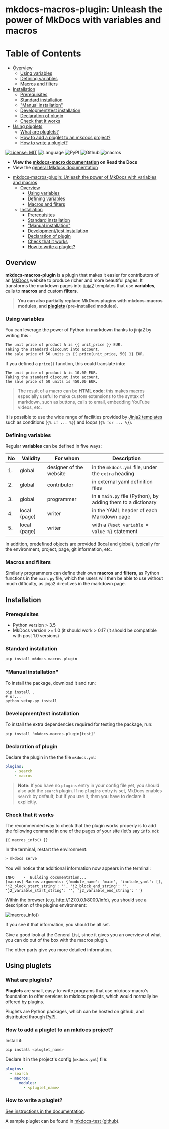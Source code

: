 # mkdocs-macros-plugin: Unleash the power of MkDocs with variables and macros

# Table of Contents
* [Overview](#Overview)
	* [Using variables](#Using-variables)
	* [Defining variables](#Defining-variables)
	* [Macros and filters](#Macros-and-filters)
* [Installation](#Installation)
	* [Prerequisites](#Prerequisites)
	* [Standard installation](#Standard-installation)
	* ["Manual installation"](#"Manual-installation")
	* [Development/test installation](#Development/test-installation)
	* [Declaration of plugin](#Declaration-of-plugin)
	* [Check that it works](#Check-that-it-works)
* [Using pluglets](#Using-pluglets)
	* [What are pluglets?](#What-are-pluglets?)
	* [How to add a pluglet to an mkdocs project?](#How-to-add-a-pluglet-to-an-mkdocs-project?)
	* [How to write a pluglet?](#How-to-write-a-pluglet?)



[![License: MIT](https://img.shields.io/badge/License-MIT-yellow.svg)](https://opensource.org/licenses/MIT) 
![Language](https://img.shields.io/github/languages/top/fralau/mkdocs_macros_plugin)
![PyPI](https://img.shields.io/pypi/v/mkdocs-macros-plugin)
![Github](https://img.shields.io/github/v/tag/fralau/mkdocs_macros_plugin?label=github%20tag)
![macros](https://img.shields.io/pypi/dm/mkdocs-macros-plugin)

* **View the [mkdocs-macro documentation](https://mkdocs-macros-plugin.readthedocs.io/) on Read the Docs**
* View the [general Mkdocs documentation](https://www.mkdocs.org/)

<!-- To update, run the following command:
markdown-toc -i README.md 
-->

<!-- toc -->

- [mkdocs-macros-plugin: Unleash the power of MkDocs with variables and macros](#mkdocs-macros-plugin-unleash-the-power-of-mkdocs-with-variables-and-macros)
  - [Overview](#overview)
    - [Using variables](#using-variables)
    - [Defining variables](#defining-variables)
    - [Macros and filters](#macros-and-filters)
  - [Installation](#installation)
    - [Prerequisites](#prerequisites)
    - [Standard installation](#standard-installation)
    - ["Manual installation"](#manual-installation)
    - [Development/test installation](#developmenttest-installation)
    - [Declaration of plugin](#declaration-of-plugin)
    - [Check that it works](#check-that-it-works)
    - [How to write a pluglet?](#how-to-write-a-pluglet)

<!-- tocstop -->

## Overview
**mkdocs-macros-plugin** is a plugin that makes it easier for contributors
of an [MkDocs](https://www.mkdocs.org/) website to produce richer and more beautiful pages. It transforms the markdown pages
into [jinja2](https://jinja.palletsprojects.com/en/2.10.x/) templates
that use **variables**, calls to **macros** and custom **filters**.

> **You can also partially replace MkDocs plugins with mkdocs-macros modules,
> and [pluglets](https://mkdocs-macros-plugin.readthedocs.io/en/latest/pluglets/) 
> (pre-installed modules).**


### Using variables
You can leverage the power of Python in markdown thanks to jinja2
by writing this :

```markdown
The unit price of product A is {{ unit_price }} EUR.
Taking the standard discount into account,
the sale price of 50 units is {{ price(unit_price, 50) }} EUR.
```

If you defined a `price()` function, this could translate into:

```
The unit price of product A is 10.00 EUR.
Taking the standard discount into account,
the sale price of 50 units is 450.00 EUR.
```

> The result of a macro can be **HTML code**:
this makes macros especially useful
to make custom extensions to the syntax of markdown, such as buttons,
calls to email, embedding YouTube videos, etc.

It is possible to use the wide range of facilities provided by
[Jinja2 templates](http://jinja.pocoo.org/docs/2.10/templates/) such
as conditions (`{% if ... %}`) and loops (`{% for ... %}`).

### Defining variables

Regular **variables** can be defined in five ways:

| No | Validity | For whom | Description |
| --- | --- | --- | ---- |
| 1. | global | designer of the website | in the `mkdocs.yml` file, under the `extra` heading |
| 2. | global | contributor | in external yaml definition files |
| 3. | global | programmer | in a `main.py` file (Python), by adding them to a dictionary |
| 4. | local (page) | writer | in the YAML header of each Markdown page |
| 5. | local (page) | writer | with a `{%set variable = value %}`  statement |

In addition, predefined objects are provided (local and global), typically
for the environment, project, page, git information, etc. 


### Macros and filters
Similarly programmers can define their own **macros** and **filters**,
as Python functions in the `main.py` file, 
which the users will then be able to
use without much difficulty, as jinja2 directives in the markdown page.



## Installation

### Prerequisites

  - Python version > 3.5
  - MkDocs version >= 1.0 (it should work > 0.17
    (it should be compatible with post 1.0 versions)

### Standard installation
```
pip install mkdocs-macros-plugin
```

### "Manual installation"
To install the package, download it and run:

```
pip install .
# or...
python setup.py install
```

### Development/test installation
To install the extra dependencies required for testing the package, run:

```
pip install "mkdocs-macros-plugin[test]"
```

### Declaration of plugin
Declare the plugin in the the file `mkdocs.yml`:

```yaml
plugins:
    - search
    - macros
```

> **Note:** If you have no `plugins` entry in your config file yet,
you should also add the `search` plugin.
If no `plugins` entry is set, MkDocs enables `search` by default; but
if you use it, then you have to declare it explicitly.

### Check that it works
The recommended way to check that the plugin works properly is to add the 
following command in one of the pages of your site (let's say `info.md`):

```
{{ macros_info() }}
```

In the terminal, restart the environment:

```
> mkdocs serve
````
You will notice that additional information now appears in the terminal:

```
INFO    -  Building documentation...
[macros] Macros arguments: {'module_name': 'main', 'include_yaml': [], 'j2_block_start_string': '', 'j2_block_end_string': '', 'j2_variable_start_string': '', 'j2_variable_end_string': ''}
```

Within the browser (e.g. http://127.0.0.1:8000/info), you should
see a description of the plugins environment: 

![macros_info()](macros_info.png)

If you see it that information, you should be all set.

Give a good look at the General List, since it gives you an overview
of what you can do out of the box with the macros plugin.

The other parts give you more detailed information.


## Using pluglets

### What are pluglets?

**Pluglets** are small, easy-to-write programs
that use mkdocs-macro's foundation
to offer services to mkdocs projects, which would normally
be offered by plugins.

Pluglets are Python packages, which can be hosted on github, and 
distributed through [PyPI](https://pypi.org/).


### How to add a pluglet to an mkdocs project?

Install it: 

```python
pip install <pluglet_name>
```

Declare it in the project's config (`mkdocs.yml`) file:

```yaml
plugins:
  - search
  - macros:
      modules:
        - <pluglet_name> 
```

### How to write a pluglet?

[See instructions in the documentation](https://mkdocs-macros-plugin.readthedocs.io/en/latest/pluglets/).

A sample pluglet can be found in [mkdocs-test (github)](https://github.com/fralau/mkdocs-macros-test).